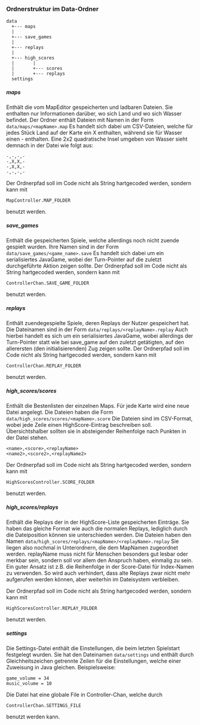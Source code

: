 ### Ordnerstruktur im Data-Ordner

```
data
  +--- maps
  |
  +--- save_games
  |
  +--- replays
  |
  +--- high_scores
  |       |
  |       +--- scores
  |       +--- replays
  settings
```

##### maps
Enthält die vom MapEditor gespeicherten und ladbaren Dateien. Sie enthalten nur Informationen darüber, wo sich Land und
wo sich Wasser befindet. Der Ordner enthält Dateien mit Namen in der Form
```data/maps/<mapName>.map```
Es handelt sich dabei um CSV-Dateien, welche für jedes Stück Land auf der Karte ein X enthalten, während sie für Wasser
einen - enthalten. Eine 2x2 quadratische Insel umgeben von Wasser sieht demnach in der Datei wie folgt aus:
```
-,-,-,-
-,X,X,-
-,X,X,-
-,-,-,-
```
Der Ordnerpfad soll im Code nicht als String hartgecoded werden, sondern kann mit
```
MapController.MAP_FOLDER
```
benutzt werden.

##### save_games
Enthält die gespeicherten Spiele, welche allerdings noch nicht zuende gespielt wurden. Ihre Namen sind in der Form
```data/save_games/<game_name>.save```
Es handelt sich dabei um ein serialisiertes JavaGame, wobei der Turn-Pointer auf die zuletzt durchgeführte Aktion zeigen
sollte.
Der Ordnerpfad soll im Code nicht als String hartgecoded werden, sondern kann mit
```
ControllerChan.SAVE_GAME_FOLDER
```
benutzt werden.

##### replays
Enthält zuendegespielte Spiele, deren Replays der Nutzer gespeichert hat. Die Dateinamen sind in der Form
```data/replays/<replayName>.replay```
Auch hierbei handelt es sich um ein serialisiertes JavaGame, wobei allerdings der Turn-Pointer statt wie bei save_game
auf den zuletzt getätigten, auf den allerersten (den initialisierenden) Zug zeigen sollte.
Der Ordnerpfad soll im Code nicht als String hartgecoded werden, sondern kann mit
```
ControllerChan.REPLAY_FOLDER
```
benutzt werden.

##### high_scores/scores
Enthält die Bestenlisten der einzelnen Maps. Für jede Karte wird eine neue Datei angelegt. Die Dateien haben die Form
```data/high_scores/scores/<mapName>.score```
Die Dateien sind im CSV-Format, wobei jede Zeile einen HighScore-Eintrag beschreiben soll. Übersichtshalber sollten
sie in absteigender Reihenfolge nach Punkten in der Datei stehen.
```
<name>,<score>,<replayName>
<name2>,<score2>,<replayName2>
```
Der Ordnerpfad soll im Code nicht als String hartgecoded werden, sondern kann mit
```
HighScoresController.SCORE_FOLDER
```
benutzt werden.

##### high_scores/replays
Enthält die Replays der in der HighScore-Liste gespeicherten Einträge. Sie haben das gleiche Format wie auch die normalen
Replays, lediglich durch die Dateiposition können sie unterschieden werden. Die Dateien haben den Namen
```data/high_scores/replays/<mapName>/<replayName>.replay```
Sie liegen also nochmal in Unterordnern, die dem MapNamen zugeordnet werden. replayName muss nicht für Menschen besonders
gut lesbar oder merkbar sein, sondern soll vor allem den Anspruch haben, einmalig zu sein. Ein guter Ansatz ist z.B. die
Reihenfolge in der Score-Datei für Index-Namen zu verwenden. So wird auch verhindert, dass alte Replays zwar nicht mehr
aufgerufen werden können, aber weiterhin im Dateisystem verbleiben.

Der Ordnerpfad soll im Code nicht als String hartgecoded werden, sondern kann mit
```
HighScoresController.REPLAY_FOLDER
```
benutzt werden.

##### settings
Die Settings-Datei enthält die Einstellungen, die beim letzten Spielstart festgelegt wurden. Sie hat den Dateinamen
```data/settings```
und enthält durch Gleichheitszeichen getrennte Zeilen für die Einstellungen, welche einer Zuweisung in Java gleichen.
Beispielsweise:
```
game_volume = 34
music_volume = 10
```

Die Datei hat eine globale File in Controller-Chan, welche durch
```
ControllerChan.SETTINGS_FILE
```
benutzt werden kann.
